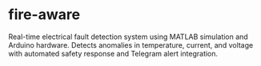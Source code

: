 # fire-aware
Real-time electrical fault detection system using MATLAB simulation and Arduino hardware. Detects anomalies in temperature, current, and voltage with automated safety response and Telegram alert integration.
